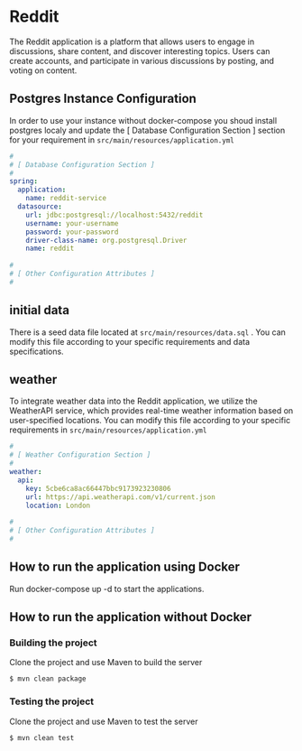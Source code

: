 # Reddit
The Reddit application is a platform that allows users to engage in discussions, share content, and discover interesting topics. Users can create accounts, and participate in various discussions by posting,  and voting on content.


## Postgres Instance Configuration
In order to use your instance without docker-compose you shoud install postgres localy and update the [ Database Configuration Section ] section for your requirement in ```src/main/resources/application.yml```

```yaml
#
# [ Database Configuration Section ]
#
spring:
  application:
    name: reddit-service
  datasource:
    url: jdbc:postgresql://localhost:5432/reddit
    username: your-username
    password: your-password
    driver-class-name: org.postgresql.Driver
    name: reddit
  
#
# [ Other Configuration Attributes ]
#
```

## initial data
There is a seed data file located at  ```src/main/resources/data.sql``` .
You can modify this file according to your specific requirements and data specifications.

## weather
To integrate weather data into the Reddit application, we utilize the WeatherAPI service, which provides real-time weather information based on user-specified locations.
You can modify this file according to your specific requirements in ```src/main/resources/application.yml```

```yaml
#
# [ Weather Configuration Section ]
#
weather:
  api:
    key: 5cbe6ca8ac66447bbc9173923230806
    url: https://api.weatherapi.com/v1/current.json
    location: London
  
#
# [ Other Configuration Attributes ]
#
```

## How to run the application using Docker
Run docker-compose up -d to start the applications.

## How to run the application without Docker

### Building the project

Clone the project and use Maven to build the server

	$ mvn clean package
  

### Testing the project

Clone the project and use Maven to test the server

	$ mvn clean test
	
